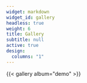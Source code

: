 ```yaml
---
widget: markdown
widget_id: gallery
headless: true
weight: 6
title: Gallery
subtitle: null
active: true
design:
  columns: "1"
---
```


{{< gallery album="demo" >}}
